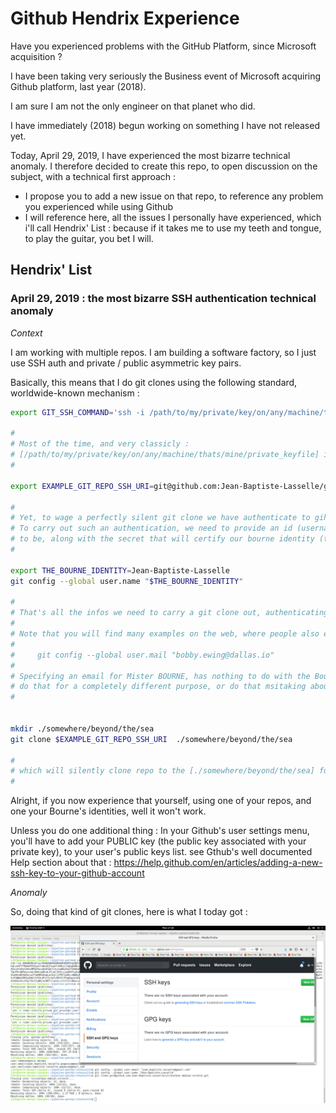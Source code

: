 # Github Hendrix Experience

Have you experienced problems with the GitHub Platform, since Microsoft acquisition ? 

I have been taking very seriously the Business event of Microsoft acquiring Github platform, last year (2018).

I am sure I am not the only engineer on that planet who did.

I have immediately (2018) begun working on something I have not released yet.

Today, April 29, 2019, I have experienced the most bizarre technical anomaly. I therefore decided to create this repo, to open discussion on the subject, with a technical first approach : 

* I propose you to add a new issue on that repo, to reference any problem you experienced while using Github
* I will reference here, all the issues I personally have experienced, which i'll call Hendrix' List : because if it takes me to use my teeth and tongue, to play the guitar, you bet I will.

## Hendrix' List

###  April 29, 2019 : the most bizarre SSH authentication technical anomaly

_Context_ 

I am working with multiple repos. I am building a software factory, so I just use SSH auth and private / public asymmetric key pairs.

Basically, this means that I do git clones using the following standard, worldwide-known mechanism : 

```sh
export GIT_SSH_COMMAND='ssh -i /path/to/my/private/key/on/any/machine/thats/mine/private_keyfile'

# 
# Most of the time, and very classicly : 
# [/path/to/my/private/key/on/any/machine/thats/mine/private_keyfile] is [~/.ssh/id_rsa]
# 

export EXAMPLE_GIT_REPO_SSH_URI=git@github.com:Jean-Baptiste-Lasselle/github_hendrix_experience.git

# 
# Yet, to wage a perfectly silent git clone we have authenticate to gihub using the SSH protocol : 
# To carry out such an authentication, we need to provide an id (username), in other words say who we claim  
# to be, along with the secret that will certify our bourne identity (the secret being the secret key)
# 

export THE_BOURNE_IDENTITY=Jean-Baptiste-Lasselle
git config --global user.name "$THE_BOURNE_IDENTITY"

# 
# That's all the infos we need to carry a git clone out, authenticating with the SSH protocol.
# 
# Note that you will find many examples on the web, where people also execute something like : 
# 
#     git config --global user.mail "bobby.ewing@dallas.io"
# 
# Specifying an email for Mister BOURNE, has nothing to do with the Bourne's identity, people 
# do that for a completely different purpose, or do that msitaking about its purpose.
# 


mkdir ./somewhere/beyond/the/sea
git clone $EXAMPLE_GIT_REPO_SSH_URI  ./somewhere/beyond/the/sea

# 
# which will silently clone repo to the [./somewhere/beyond/the/sea] folder
# 

```

Alright, if you now experience that yourself, using one of your repos, and one your Bourne's identities, well it won't work.

Unless you do one additional thing : In your Github's user settings menu, you'll have to add your PUBLIC key (the public key associated with your private key), to your user's public keys list. 
see Gthub's well documented Help section about that : https://help.github.com/en/articles/adding-a-new-ssh-key-to-your-github-account


_Anomaly_

So, doing that kind of git clones, here is what I today got : 

![obvious problem on github platform](https://github.com/Jean-Baptiste-Lasselle/github_hendrix_experience/raw/master/images/GITHUB_SSH_OBVIOUS_BUG_I_DELETED_ALL_SSH_KEYS_BUT_I_CAN_GIT_CLONE_WITH_SSH2019-04-29%2017-18-59.png)


